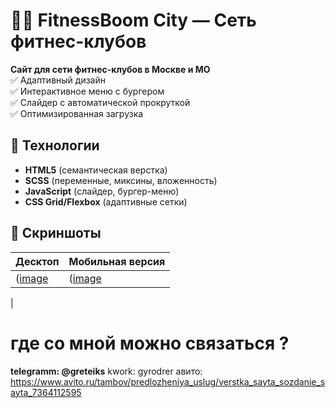 # 🏋️‍♂️ FitnessBoom City — Сеть фитнес-клубов  

**Сайт для сети фитнес-клубов в Москве и МО**  
✅ Адаптивный дизайн  
✅ Интерактивное меню с бургером  
✅ Слайдер с автоматической прокруткой  
✅ Оптимизированная загрузка  

## 🚀 Технологии  
- **HTML5** (семантическая верстка)  
- **SCSS** (переменные, миксины, вложенность)  
- **JavaScript** (слайдер, бургер-меню)  
- **CSS Grid/Flexbox** (адаптивные сетки)  

## 📸 Скриншоты  
| Десктоп | Мобильная версия |  
|---------|----------------|  
| ([image](https://github.com/user-attachments/assets/0bc79a0b-0c7a-4f79-b76d-73c17d3e43d9) | ([image](https://github.com/user-attachments/assets/2e7c1056-8278-47cf-b329-63192b5dcee1)
 |

# где со мной можно связаться ?

**telegramm: @greteiks**
kwork: gyrodrer
авито: https://www.avito.ru/tambov/predlozheniya_uslug/verstka_sayta_sozdanie_sayta_7364112595
